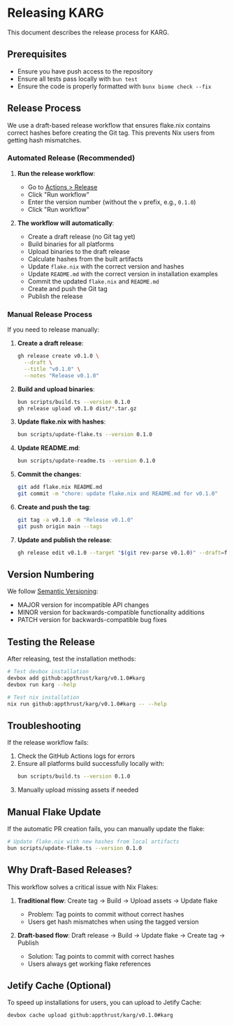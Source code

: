 # Releasing KARG

This document describes the release process for KARG.

## Prerequisites

- Ensure you have push access to the repository
- Ensure all tests pass locally with `bun test`
- Ensure the code is properly formatted with `bunx biome check --fix`

## Release Process

We use a draft-based release workflow that ensures flake.nix contains correct hashes before creating the Git tag. This prevents Nix users from getting hash mismatches.

### Automated Release (Recommended)

1. **Run the release workflow**:

   - Go to [Actions > Release](https://github.com/appthrust/karg/actions/workflows/release.yml)
   - Click "Run workflow"
   - Enter the version number (without the `v` prefix, e.g., `0.1.0`)
   - Click "Run workflow"

2. **The workflow will automatically**:
   - Create a draft release (no Git tag yet)
   - Build binaries for all platforms
   - Upload binaries to the draft release
   - Calculate hashes from the built artifacts
   - Update `flake.nix` with the correct version and hashes
   - Update `README.md` with the correct version in installation examples
   - Commit the updated `flake.nix` and `README.md`
   - Create and push the Git tag
   - Publish the release

### Manual Release Process

If you need to release manually:

1. **Create a draft release**:

   ```bash
   gh release create v0.1.0 \
     --draft \
     --title "v0.1.0" \
     --notes "Release v0.1.0"
   ```

2. **Build and upload binaries**:

   ```bash
   bun scripts/build.ts --version 0.1.0
   gh release upload v0.1.0 dist/*.tar.gz
   ```

3. **Update flake.nix with hashes**:

   ```bash
   bun scripts/update-flake.ts --version 0.1.0
   ```

4. **Update README.md**:

   ```bash
   bun scripts/update-readme.ts --version 0.1.0
   ```

5. **Commit the changes**:

   ```bash
   git add flake.nix README.md
   git commit -m "chore: update flake.nix and README.md for v0.1.0"
   ```

6. **Create and push the tag**:

   ```bash
   git tag -a v0.1.0 -m "Release v0.1.0"
   git push origin main --tags
   ```

7. **Update and publish the release**:
   ```bash
   gh release edit v0.1.0 --target "$(git rev-parse v0.1.0)" --draft=false
   ```

## Version Numbering

We follow [Semantic Versioning](https://semver.org/):

- MAJOR version for incompatible API changes
- MINOR version for backwards-compatible functionality additions
- PATCH version for backwards-compatible bug fixes

## Testing the Release

After releasing, test the installation methods:

```bash
# Test devbox installation
devbox add github:appthrust/karg/v0.1.0#karg
devbox run karg --help

# Test nix installation
nix run github:appthrust/karg/v0.1.0#karg -- --help
```

## Troubleshooting

If the release workflow fails:

1. Check the GitHub Actions logs for errors
2. Ensure all platforms build successfully locally with:
   ```bash
   bun scripts/build.ts --version 0.1.0
   ```
3. Manually upload missing assets if needed

## Manual Flake Update

If the automatic PR creation fails, you can manually update the flake:

```bash
# Update flake.nix with new hashes from local artifacts
bun scripts/update-flake.ts --version 0.1.0
```

## Why Draft-Based Releases?

This workflow solves a critical issue with Nix Flakes:

1. **Traditional flow**: Create tag → Build → Upload assets → Update flake

   - Problem: Tag points to commit without correct hashes
   - Users get hash mismatches when using the tagged version

2. **Draft-based flow**: Draft release → Build → Update flake → Create tag → Publish
   - Solution: Tag points to commit with correct hashes
   - Users always get working flake references

## Jetify Cache (Optional)

To speed up installations for users, you can upload to Jetify Cache:

```bash
devbox cache upload github:appthrust/karg/v0.1.0#karg
```
